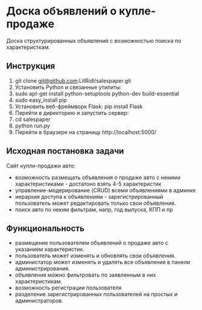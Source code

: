 # Доска объявлений о купле-продаже
Доска структурированных объявлений с возможностью поиска по характеристкам.

## Инструкция
1. git clone git@github.com:LitRidl/salespaper.git
2. Установить Python и связанные утилиты:
  1. sudo apt-get install python-setuptools python-dev build-essential
  2. sudo easy_install pip
3. Установить веб-фреймворк Flask: pip install Flask
4. Перейти в директорию и запустить сервер:
  1. cd salespaper
  2. python run.py
5. Перейти в браузере на страницу http://localhost:5000/

## Исходная постановка задачи
Сайт купли-продажи авто:
- возможность размещать объявления о продаже авто с некими характеристиками - достатоно взять 4-5 характеристик
- управление-модерирование (CRUD) всеми объявлениями в админке
- иерархия доступа к объявлениям - зарегистрированный пользователь может редактировать только свои объявления.
- поиск авто по неким фильтрам, напр, год выпуска, КПП и пр


## Функциональность
- размещение пользователем объявлений о продаже авто с указанием характеристик.
- пользователь может изменять и обновлять свои объявления.
- администатор может изменять и удалять все объявления в панели администрирования.
- объявления можно фильтровать по заявленным в них характеристикам.
- возможность регистрации пользователя
- разделение зарегистрированных пользователей на простых и администраторов.
